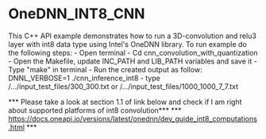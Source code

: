 # OneDNN_INT8_CNN

This C++ API example demonstrates how to run a 3D-convolution and relu3 layer with int8 data type using Intel's OneDNN library. 
To run example do the following steps:
	- Open terminal
	- Cd cnn_convolution_with_quantization
	- Open the Makefile, update INC_PATH and LIB_PATH variables and save it
	- Type "make" in terminal
	- Run the created output as follow:
		DNNL_VERBOSE=1 ./cnn_inference_int8
	- type /.../input_test_files/300_300.txt
	    or /.../input_test_files/1000_1000_7_7.txt

		
		
*** Please take a look at section 1.1 of link below and check if I am right about supported platforms of int8 convolution***
*** https://docs.oneapi.io/versions/latest/onednn/dev_guide_int8_computations.html ***
